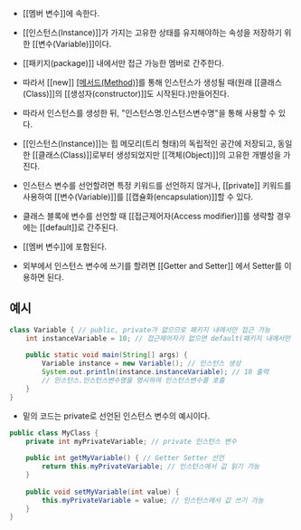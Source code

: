 - [[멤버 변수]]에 속한다.
- [[인스턴스(Instance)]]가 가지는 고유한 상태를 유지해야하는 속성을 저장하기 위한 [[변수(Variable)]]이다.

- [[패키지(package)]] 내에서만 접근 가능한 멤버로 간주한다.
- 따라서 [[new]] [[메서드(Method)]]()를 통해 인스턴스가 생성될 때(원래 [[클래스(Class)]]의 [[생성자(constructor)]]도 시작된다.)만들어진다.
- 따라서 인스턴스를 생성한 뒤, "인스턴스명.인스턴스변수명"을 통해 사용할 수 있다.

- [[인스턴스(Instance)]]는 힙 메모리(트리 형태)의 독립적인 공간에 저장되고, 동일한 [[클래스(Class)]]로부터 생성되었지만 [[객체(Object)]]의 고유한 개별성을 가진다.

- 인스턴스 변수를 선언할려면 특정 키워드를 선언하지 않거나, [[private]] 키워드를 사용하여 [[변수(Variable)]]를 [[캡슐화(encapsulation)]]할 수 있다.

- 클래스 블록에 변수를 선언할 때 [[접근제어자(Access modifier)]]를 생략할 경우에는 [[default]]로 간주된다.
- [[멤버 변수]]에 포함된다.

- 외부에서 인스턴스 변수에 쓰기를 할려면 [[Getter and Setter]] 에서 Setter를 이용하면 된다.

## 예시

```java
class Variable { // public, private가 없으므로 패키지 내에서만 접근 가능
    int instanceVariable = 10; // 접근제어자가 없으면 default(패키지 내에서만 접근 가능)로 간주된다. 클래스 내에 인스턴스 변수 선언
    
    public static void main(String[] args) {
        Variable instance = new Variable(); // 인스턴스 생성
        System.out.println(instance.instanceVariable); // 10 출력
        // 인스턴스.인스턴스변수명을 명시하여 인스턴스변수를 호출
    }
}
```

- 밑의 코드는 private로 선언된 인스턴스 변수의 예시이다.

```java
public class MyClass {
    private int myPrivateVariable; // private 인스턴스 변수
    
	public int getMyVariable() { // Getter Setter 선언
        return this.myPrivateVariable; // 인스턴스에서 값 읽기 가능
    }
	
	public void setMyVariable(int value) { 
        this.myPrivateVariable = value; // 인스턴스에서 값 쓰기 가능
    }
}
```
